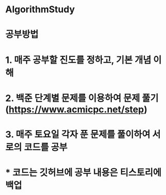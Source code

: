 # AlgorithmStudy
# 공부방법 
# 1. 매주 공부할 진도를 정하고, 기본 개념 이해
# 2. 백준 단계별 문제를 이용하여 문제 풀기(https://www.acmicpc.net/step)
# 3. 매주 토요일 각자 푼 문제를 풀이하여 서로의 코드를 공부 
# * 코드는 깃허브에 공부 내용은 티스토리에 백업
